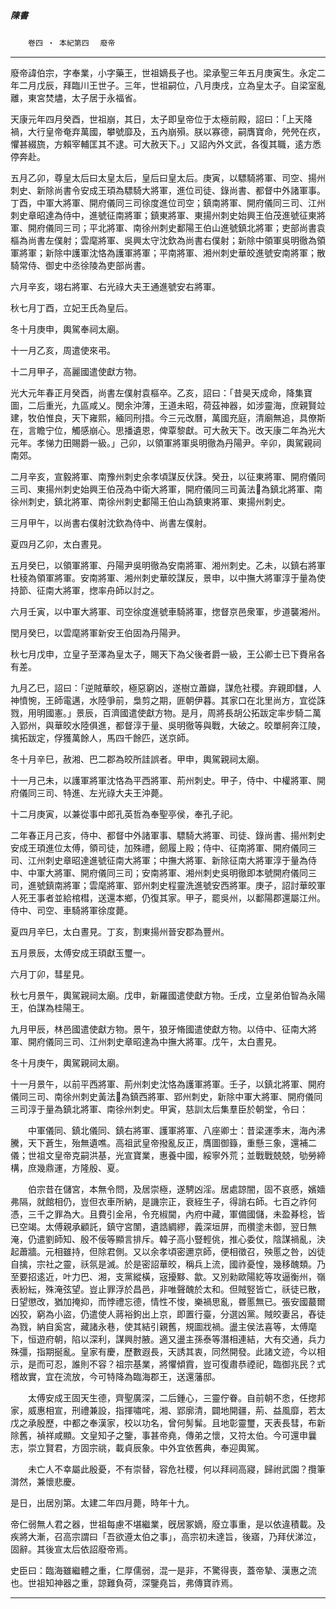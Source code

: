 

##### 陳書
　　`卷四 ‧ 本紀第四`　
`廢帝`

* * *

廢帝諱伯宗，字奉業，小字藥王，世祖嫡長子也。梁承聖三年五月庚寅生。永定二年二月戊辰，拜臨川王世子。三年，世祖嗣位，八月庚戌，立為皇太子。自梁室亂離，東宮焚燼，太子居于永福省。

天康元年四月癸酉，世祖崩，其日，太子即皇帝位于太極前殿，詔曰：「上天降禍，大行皇帝奄弃萬國，攀號靡及，五內崩殞。朕以寡德，嗣膺寶命，焭焭在疚，懼甚綴旒，方賴宰輔匡其不逮。可大赦天下。」又詔內外文武，各復其職，逺方悉停奔赴。

五月乙卯，尊皇太后曰太皇太后，皇后曰皇太后。庚寅，以驃騎將軍、司空、揚州刺史、新除尚書令安成王頊為驃騎大將軍，進位司徒、錄尚書、都督中外諸軍事。丁酉，中軍大將軍、開府儀同三司徐度進位司空；鎮南將軍、開府儀同三司、江州刺史章昭達為侍中，進號征南將軍；鎮東將軍、東揚州刺史始興王伯茂進號征東將軍、開府儀同三司；平北將軍、南徐州刺史鄱陽王伯山進號鎮北將軍；吏部尚書袁樞為尚書左僕射；雲麾將軍、吳興太守沈欽為尚書右僕射；新除中領軍吳明徹為領軍將軍；新除中護軍沈恪為護軍將軍；平南將軍、湘州刺史華皎進號安南將軍；散騎常侍、御史中丞徐陵為吏部尚書。

六月辛亥，翊右將軍、右光祿大夫王通進號安右將軍。

秋七月丁酉，立妃王氏為皇后。

冬十月庚申，輿駕奉祠太廟。

十一月乙亥，周遣使來弔。

十二月甲子，高麗國遣使獻方物。

光大元年春正月癸酉，尚書左僕射袁樞卒。乙亥，詔曰：「昔昊天成命，降集寶圖，二后重光，九區咸乂。閔余沖薄，王道未昭，荷茲神器，如涉靈海，庶親賢竝建，牧伯惟良，天下雍熙，緬同刑措。今三元改曆，萬國充庭，清廟無追，具僚斯在，言瞻宁位，觸感崩心。思播遺恩，俾覃黎獻。可大赦天下。改天康二年為光大元年。孝悌力田賜爵一級。」己卯，以領軍將軍吳明徹為丹陽尹。辛卯，輿駕親祠南郊。

二月辛亥，宣毅將軍、南豫州刺史余孝頃謀反伏誅。癸丑，以征東將軍、開府儀同三司、東揚州刺史始興王伯茂為中衛大將軍，開府儀同三司黃法𣰋為鎮北將軍、南徐州刺史，鎮北將軍、南徐州刺史鄱陽王伯山為鎮東將軍、東揚州刺史。

三月甲午，以尚書右僕射沈欽為侍中、尚書左僕射。

夏四月乙卯，太白晝見。

五月癸巳，以領軍將軍、丹陽尹吳明徹為安南將軍、湘州刺史。乙未，以鎮右將軍杜稜為領軍將軍。安南將軍、湘州刺史華皎謀反，景申，以中撫大將軍淳于量為使持節、征南大將軍，揔率舟師以討之。

六月壬寅，以中軍大將軍、司空徐度進號車騎將軍，揔督京邑衆軍，步道襲湘州。

閏月癸巳，以雲麾將軍新安王伯固為丹陽尹。

秋七月戊申，立皇子至澤為皇太子，賜天下為父後者爵一級，王公卿士已下賚帛各有差。

九月乙巳，詔曰：「逆賊華皎，極惡窮凶，遂樹立蕭巋，謀危社稷。弃親即讎，人神憤惋，王師電邁，水陸爭前，梟剪之期，匪朝伊暮。其家口在北里尚方，宜從誅戮，用明國憲。」景辰，百濟國遣使獻方物。是月，周將長胡公拓跋定率步騎二萬入郢州，與華皎水陸俱進，都督淳于量、吳明徹等與戰，大破之。皎單舸奔江陵，擒拓跋定，俘獲萬餘人，馬四千餘匹，送京師。

冬十月辛巳，赦湘、巴二郡為皎所詿誤者。甲申，輿駕親祠太廟。

十一月己未，以護軍將軍沈恪為平西將軍、荊州刺史。甲子，侍中、中權將軍、開府儀同三司、特進、左光祿大夫王沖薨。

十二月庚寅，以兼從事中郎孔英哲為奉聖亭侯，奉孔子祀。

二年春正月己亥，侍中、都督中外諸軍事、驃騎大將軍、司徒、錄尚書、揚州刺史安成王頊進位太傅，領司徒，加殊禮，劒履上殿；侍中、征南將軍、開府儀同三司、江州刺史章昭達進號征南大將軍；中撫大將軍、新除征南大將軍淳于量為侍中、中軍大將軍、開府儀同三司；安南將軍、湘州刺史吳明徹即本號開府儀同三司，進號鎮南將軍；雲麾將軍、郢州刺史程靈洗進號安西將軍。庚子，詔討華皎軍人死王事者並給棺槥，送還本鄉，仍復其家。甲子，罷吳州，以鄱陽郡還屬江州。侍中、司空、車騎將軍徐度薨。

夏四月辛巳，太白晝見。丁亥，割東揚州晉安郡為豐州。

五月景辰，太傅安成王頊獻玉璽一。

六月丁卯，彗星見。

秋七月景午，輿駕親祠太廟。戊申，新羅國遣使獻方物。壬戌，立皇弟伯智為永陽王，伯謀為桂陽王。

九月甲辰，林邑國遣使獻方物。景午，狼牙脩國遣使獻方物。以侍中、征南大將軍、開府儀同三司、江州刺史章昭達為中撫大將軍。戊午，太白晝見。

冬十月庚午，輿駕親祠太廟。

十一月景午，以前平西將軍、荊州刺史沈恪為護軍將軍。壬子，以鎮北將軍、開府儀同三司、南徐州刺史黃法𣰋為鎮西將軍、郢州刺史，新除中軍大將軍、開府儀同三司淳于量為鎮北將軍、南徐州刺史。甲寅，慈訓太后集羣臣於朝堂，令曰：

　　中軍儀同、鎮北儀同、鎮右將軍、護軍將軍、八座卿士：昔梁運季末，海內沸騰，天下蒼生，殆無遺噍。高祖武皇帝撥亂反正，膺圖御籙，重懸三象，還補二儀；世祖文皇帝克嗣洪基，光宣寶業，惠養中國，綏寧外荒；並戰戰兢兢，劬勞締構，庶幾鼎運，方隆殷、夏。

　　伯宗昔在儲宮，本無令問，及居崇極，遂騁凶淫。居處諒闇，固不哀慼，嬪嬙弗隔，就館相仍，豈但衣車所納，是譏宗正，衰絰生子，得誚右師。七百之祚何憑，三千之罪為大。且費引金帛，令充椒閫，內府中藏，軍備國儲，未盈朞稔，皆已空竭。太傅親承顧託，鎮守宮闈，遺誥綢繆，義深垣屏，而欑塗未御，翌日無淹，仍遣劉師知、殷不佞等顯言排斥。韓子高小豎輕佻，推心委仗，陰謀禍亂，決起蕭牆。元相雖持，但除君側。又以余孝頃密邇京師，便相徵召，殃慝之咎，凶徒自擒，宗社之靈，祅氛是滅。於是密詔華皎，稱兵上流，國祚憂惶，幾移醜類。乃至要招逺近，叶力巴、湘，支黨縱橫，宼擾黟、歙。又別勑歐陽紇等攻逼衡州，嶺表紛紜，殊淹弦望。豈止罪浮於昌邑，非唯聲醜於太和。但賊竪皆亡，祅徒已散，日望懲改，猶加掩抑，而悖禮忘德，情性不悛，樂禍思亂，昬慝無已。張安國蕞爾凶狡，窮為小盜，仍遣使人蔣裕鉤出上京，即置行臺，分選凶黨。賊皎妻呂，舂徒為戮，納自奚宮，藏諸永巷，使其結引親舊，規圖戕禍。盪主侯法喜等，太傅麾下，恒遊府朝，陷以深利，謀興肘腋。適又盪主孫泰等潛相連結，大有交通，兵力殊彊，指期挻亂。皇家有慶，歷數遐長，天誘其衷，同然開發。此諸文迹，今以相示，是而可忍，誰則不容？祖宗基業，將懼傾霣，豈可復肅恭禋祀，臨御兆民？式稽故實，宜在流放，今可特降為臨海郡王，送還藩邸。

　　太傅安成王固天生德，齊聖廣深，二后鍾心，三靈佇眷。自前朝不悆，任揔邦家，威惠相宣，刑禮兼設，指揮嘯咤，湘、郢廓清，闢地開疆，荊、益風靡，若太戊之承殷歷，中都之奉漢家，校以功名，曾何髣髴。且地彰靈璽，天表長彗，布新除舊，禎祥咸顯。文皇知子之鑒，事甚帝堯，傳弟之懷，又符太伯。今可還申曩志，崇立賢君，方固宗祧，載貞辰象。中外宜依舊典，奉迎輿駕。

　　未亡人不幸屬此殷憂，不有崇替，容危社稷，何以拜祠高寢，歸祔武園？攬筆潸然，兼懷悲慶。

是日，出居別第。太建二年四月薨，時年十九。

帝仁弱無人君之器，世祖每慮不堪繼業，旣居冢嫡，廢立事重，是以依違積載。及疾將大漸，召高宗謂曰「吾欲遵太伯之事」，高宗初未達旨，後寤，乃拜伏涕泣，固辭。其後宣太后依詔廢帝焉。

史臣曰：臨海雖繼體之重，仁厚儒弱，混一是非，不驚得喪，蓋帝摯、漢惠之流也。世祖知神器之重，諒難負荷，深鑒堯旨，弗傳寶祚焉。

* * *

